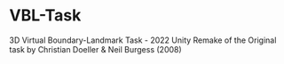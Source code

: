 # VBL-Task

3D Virtual Boundary-Landmark Task - 2022 Unity Remake of the Original task by Christian Doeller & Neil Burgess (2008)
